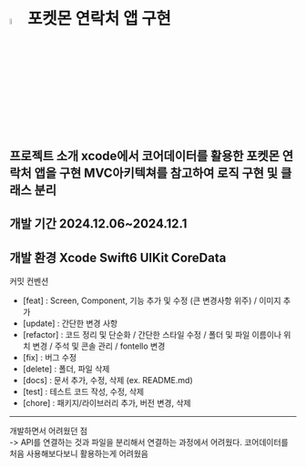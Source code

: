 


#  **<img src="https://github.com/user-attachments/assets/bbca36be-5ba5-43fb-b489-97ea8cef9a46" width=5% />  포켓몬 연락처 앱  구현**



프로젝트 소개
xcode에서 코어데이터를 활용한 포켓몬 연락처 앱을 구현 
**MVC아키텍쳐**를 참고하여 로직 구현 및 클래스 분리
---
개발 기간
2024.12.06~2024.12.1
---
개발 환경
Xcode Swift6 UIKit CoreData
---

커밋 컨벤션
* [feat] : Screen, Component, 기능 추가 및 수정 (큰 변경사항 위주) / 이미지 추가
* [update] : 간단한 변경 사항
* [refactor] : 코드 정리 및 단순화 / 간단한 스타일 수정 / 폴더 및 파일 이름이나 위치 변경 / 주석 및 콘솔 관리 / fontello 변경
* [fix] : 버그 수정
* [delete] : 폴더, 파일 삭제
* [docs] : 문서 추가, 수정, 삭제 (ex. README.md)
* [test] : 테스트 코드 작성, 수정, 삭제
* [chore] : 패키지/라이브러리 추가, 버전 변경, 삭제

--- 

개발하면서 어려웠던 점 <br>
-> API를 연결하는 것과 파일을 분리해서 연결하는 과정에서 어려웠다. 코어데이터를 처음 사용해보다보니 활용하는게 어려웠음





